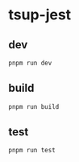 # tsup-jest

## dev
```bash
pnpm run dev
```

## build
```bash
pnpm run build
```

## test
```bash
pnpm run test
```